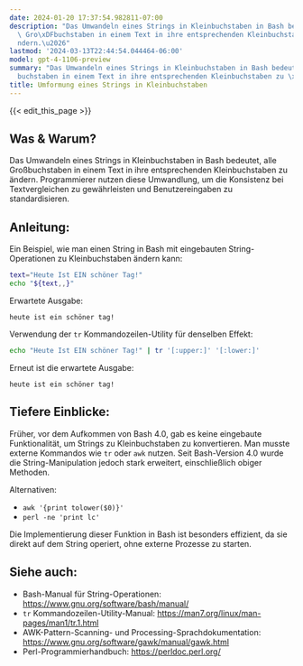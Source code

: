 ```yaml
---
date: 2024-01-20 17:37:54.982811-07:00
description: "Das Umwandeln eines Strings in Kleinbuchstaben in Bash bedeutet, alle\
  \ Gro\xDFbuchstaben in einem Text in ihre entsprechenden Kleinbuchstaben zu \xE4\
  ndern.\u2026"
lastmod: '2024-03-13T22:44:54.044464-06:00'
model: gpt-4-1106-preview
summary: "Das Umwandeln eines Strings in Kleinbuchstaben in Bash bedeutet, alle Gro\xDF\
  buchstaben in einem Text in ihre entsprechenden Kleinbuchstaben zu \xE4ndern.\u2026"
title: Umformung eines Strings in Kleinbuchstaben
---
```


{{< edit_this_page >}}

## Was & Warum?

Das Umwandeln eines Strings in Kleinbuchstaben in Bash bedeutet, alle Großbuchstaben in einem Text in ihre entsprechenden Kleinbuchstaben zu ändern. Programmierer nutzen diese Umwandlung, um die Konsistenz bei Textvergleichen zu gewährleisten und Benutzereingaben zu standardisieren.

## Anleitung:

Ein Beispiel, wie man einen String in Bash mit eingebauten String-Operationen zu Kleinbuchstaben ändern kann:

```Bash
text="Heute Ist EIN schöner Tag!"
echo "${text,,}"
```

Erwartete Ausgabe:

```
heute ist ein schöner tag!
```

Verwendung der `tr` Kommandozeilen-Utility für denselben Effekt:

```Bash
echo "Heute Ist EIN schöner Tag!" | tr '[:upper:]' '[:lower:]'
```

Erneut ist die erwartete Ausgabe:

```
heute ist ein schöner tag!
```

## Tiefere Einblicke:

Früher, vor dem Aufkommen von Bash 4.0, gab es keine eingebaute Funktionalität, um Strings zu Kleinbuchstaben zu konvertieren. Man musste externe Kommandos wie `tr` oder `awk` nutzen. Seit Bash-Version 4.0 wurde die String-Manipulation jedoch stark erweitert, einschließlich obiger Methoden.

Alternativen:

- `awk '{print tolower($0)}'`
- `perl -ne 'print lc'`

Die Implementierung dieser Funktion in Bash ist besonders effizient, da sie direkt auf dem String operiert, ohne externe Prozesse zu starten.

## Siehe auch:

- Bash-Manual für String-Operationen: https://www.gnu.org/software/bash/manual/
- `tr` Kommandozeilen-Utility-Manual: https://man7.org/linux/man-pages/man1/tr.1.html
- AWK-Pattern-Scanning- und Processing-Sprachdokumentation: https://www.gnu.org/software/gawk/manual/gawk.html
- Perl-Programmierhandbuch: https://perldoc.perl.org/
